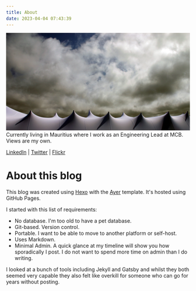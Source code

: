 ```yaml
---
title: About
date: 2023-04-04 07:43:39
---
```


![](images/aboutPic.jpg)
Currently living in Mauritius where I work as an Engineering Lead at MCB. Views are my own.

[LinkedIn](https://za.linkedin.com/in/nickmckenzie) | [Twitter](https://twitter.com/nickm00) | [Flickr](https://www.flickr.com/photos/nickm00/)


# About this blog
This blog was created using [Hexo](https://hexo.io/) with the [Ayer](https://github.com/Shen-Yu/hexo-theme-ayer) template. It's hosted using GitHub Pages. 

I started with this list of requirements:
- No database. I'm too old to have a pet database.
- Git-based. Version control.
- Portable. I want to be able to move to another platform or self-host. 
- Uses Markdown. 
- Minimal Admin. A quick glance at my timeline will show you how sporadically I post. I do not want to spend more time on admin than I do writing.

I looked at a bunch of tools including Jekyll and Gatsby and whilst they both seemed very capable they also felt like overkill for someone who can go for years without posting.




